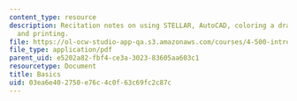```yaml
---
content_type: resource
description: Recitation notes on using STELLAR, AutoCAD, coloring a drawing in Photoshop,
  and printing.
file: https://ol-ocw-studio-app-qa.s3.amazonaws.com/courses/4-500-introduction-to-design-computing-fall-2008/03ea6e402750e76c4c0f63c69fc2c87c_rec1.pdf
file_type: application/pdf
parent_uid: e5202a82-fbf4-ce3a-3023-83605aa603c1
resourcetype: Document
title: Basics
uid: 03ea6e40-2750-e76c-4c0f-63c69fc2c87c
---
```

